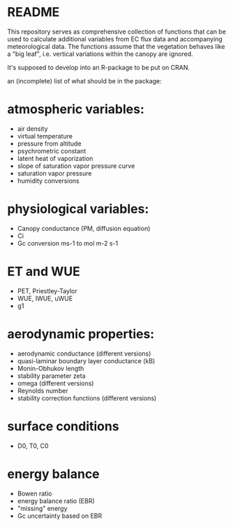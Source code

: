 # README #

This repository serves as comprehensive collection of functions that can be used to calculate additional variables from EC flux data and accompanying meteorological data. The functions assume that the vegetation behaves like a "big leaf", i.e. vertical variations within the canopy are ignored.

It's supposed to develop into an R-package to be put on CRAN.


an (incomplete) list of what should be in the package:
# atmospheric variables:
- air density
- virtual temperature
- pressure from altitude
- psychrometric constant
- latent heat of vaporization
- slope of saturation vapor pressure curve
- saturation vapor pressure
- humidity conversions 

# physiological variables:
- Canopy conductance (PM, diffusion equation)
- Ci
- Gc conversion ms-1 to mol m-2 s-1

# ET and WUE
- PET, Priestley-Taylor
- WUE, IWUE, uWUE
- g1


# aerodynamic properties:
- aerodynamic conductance (different versions)
- quasi-laminar boundary layer conductance (kB)
- Monin-Obhukov length
- stability parameter zeta
- omega (different versions)
- Reynolds number
- stability correction functions (different versions)

# surface conditions
- D0, T0, C0

# energy balance
- Bowen ratio
- energy balance ratio (EBR)
- "missing" energy
- Gc uncertainty based on EBR